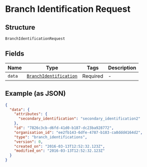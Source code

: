 
# Branch Identification Request

## Structure

`BranchIdentificationRequest`

## Fields

| Name | Type | Tags | Description |
|  --- | --- | --- | --- |
| `data` | [`BranchIdentification`](../../doc/models/branch-identification.md) | Required | - |

## Example (as JSON)

```json
{
  "data": {
    "attributes": {
      "secondary_identification": "secondary_identification2"
    },
    "id": "7826c3cb-d6fd-41d0-b187-dc23ba928772",
    "organisation_id": "ee2fb143-6dfe-4787-b183-ca8ddd4164d2",
    "type": "branch_identifications",
    "version": 0,
    "created_on": "2016-03-13T12:52:32.123Z",
    "modified_on": "2016-03-13T12:52:32.123Z"
  }
}
```

